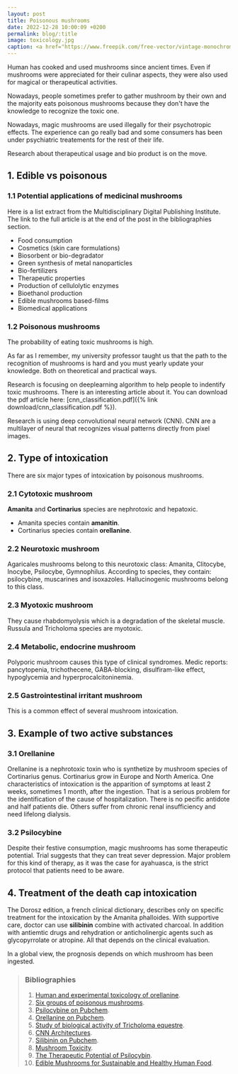 ```yaml
---
layout: post
title: Poisonous mushrooms 
date: 2022-12-28 10:00:09 +0200
permalink: blog/:title
image: toxicology.jpg
caption: <a href="https://www.freepik.com/free-vector/vintage-monochrome-gorilla-head_7987671.htm#query=toxic&from_query=toxicology&position=46&from_view=search&track=sph">Image by dgim-studio</a>
---
```

Human has cooked and used mushrooms since ancient times.
Even if mushrooms were appreciated for their culinar aspects, they were also used for magical or therapeutical activities.

Nowadays, people sometimes prefer to gather mushroom by their own and the majority eats poisonous mushrooms because they don't have the knowledge to recognize the toxic one.

Nowadays, magic mushrooms are used illegally for their psychotropic effects. The experience can go really bad and some consumers has been under psychiatric treatements for the rest of their life.

Research about therapeutical usage and bio product is on the move.

## 1. Edible vs poisonous

### 1.1 Potential applications of medicinal mushrooms

Here is a list extract from the Multidisciplinary Digital Publishing Institute. The link to the full article is at the end of the post in the bibliographies section.

+ Food consumption
+ Cosmetics (skin care formulations)
+ Biosorbent or bio-degradator
+ Green synthesis of metal nanoparticles
+ Bio-fertilizers
+ Therapeutic properties
+ Production of cellulolytic enzymes
+ Bioethanol production
+ Edible mushrooms based-films
+ Biomedical applications

### 1.2 Poisonous mushrooms

The probability of eating toxic mushrooms is high.

As far as I remember, my university professor taught us that the path to the recognition of mushrooms is hard and you must yearly update your knowledge. Both on theoretical and practical ways.

Research is focusing on deeplearning algorithm to help people to indentify toxic mushrooms.
There is an interesting article about it.
You can download the pdf article here: [cnn_classification.pdf]({% link download/cnn_classification.pdf %}).

Research is using deep convolutional neural network (CNN). CNN are a multilayer of neural that recognizes visual patterns directly from pixel images.

## 2. Type of intoxication

There are six major types of intoxication by poisonous mushrooms.

### 2.1 Cytotoxic mushroom

**Amanita** and **Cortinarius** species are nephrotoxic and  hepatoxic.

+ Amanita species contain **amanitin**.
+ Cortinarius species contain **orellanine**.

### 2.2 Neurotoxic mushroom

Agaricales mushrooms belong to this neurotoxic class: Amanita, Clitocybe, Inocybe, Psilocybe, Gymnophilus.
According to species, they contain: psilocybine, muscarines and isoxazoles.
Hallucinogenic mushrooms belong to this class.

### 2.3 Myotoxic mushroom

They cause rhabdomyolysis which is a degradation of the skeletal muscle.
Russula and Tricholoma species are myotoxic.

### 2.4 Metabolic, endocrine mushroom

Polyporic mushroom causes this type of clinical syndromes.
Medic reports: pancytopenia, trichothecene, GABA-blocking, disulfiram-like effect, hypoglycemia and hyperprocalcitoninemia.

### 2.5 Gastrointestinal irritant mushroom

This is a common effect of several mushroom intoxication.

## 3. Example of two active substances

### 3.1 Orellanine

Orellanine is a nephrotoxic toxin who is synthetize by mushroom species of Cortinarius genus. Cortinarius grow in Europe and North America.
One characteristics of intoxication is the apparition of symptoms at least 2 weeks, sometimes 1 month, after the ingestion. That is a serious problem for the identification of the cause of hospitalization.
There is no pecific antidote and half patients die. Others suffer from chronic renal insufficiency and need lifelong dialysis.

### 3.2 Psilocybine

Despite their festive consumption, magic mushrooms has some therapeutic potential. Trial suggests that they can treat sever depression. Major problem for this kind of therapy, as it was the case for ayahuasca, is the strict protocol that patients need to be aware.

## 4. Treatment of the death cap intoxication

The Dorosz edition, a french clinical dictionary, describes only on specific treatment for the intoxication by the Amanita phalloides.
With supportive care, doctor can use **silibinin** combine with activated charcoal. In addition with antiemtic drugs and rehydration or anticholinergic agents such as glycopyrrolate or atropine. All that depends on the clinical evaluation.

In a global view, the prognosis depends on which mushroom has been ingested.

> ### Bibliographies
>
> 1. [Human and experimental toxicology of orellanine](https://pubmed.ncbi.nlm.nih.gov/26553321/).
> 2. [Six groups of poisonous mushrooms](https://www.semanticscholar.org/paper/Six-groups-of-poisonous-mushrooms%3A-classified-to-Yu/eb2260efbe5e09680a708e20ee8be508d04e29ec).
> 3. [Psilocybine on Pubchem](https://pubchem.ncbi.nlm.nih.gov/compound/10624).
> 4. [Orellanine on Pubchem](https://pubchem.ncbi.nlm.nih.gov/compound/89579).
> 5. [Study of biological activity of Tricholoma equestre](https://link.springer.com/article/10.1007/s00217-018-3134-0).
> 6. [CNN Architectures](https://medium.com/analytics-vidhya/cnns-architectures-lenet-alexnet-vgg-googlenet-resnet-and-more-666091488df5).
> 7. [Silibinin on Pubchem](https://pubchem.ncbi.nlm.nih.gov/compound/31553).
> 8. [Mushroom Toxicity](https://www.ncbi.nlm.nih.gov/books/NBK537111/).
> 9. [The Therapeutic Potential of Psilocybin](https://www.ncbi.nlm.nih.gov/pmc/articles/PMC8156539/).
> 10. [Edible Mushrooms for Sustainable and Healthy Human Food](https://www.mdpi.com/2071-1050/14/9/4941).
